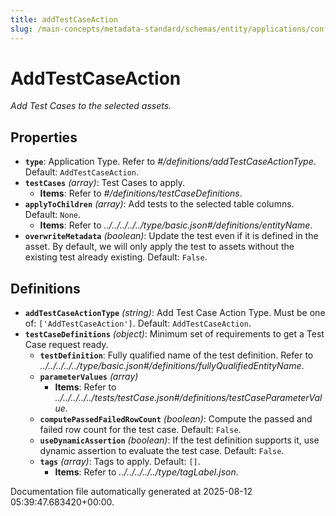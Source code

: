 ```yaml
---
title: addTestCaseAction
slug: /main-concepts/metadata-standard/schemas/entity/applications/configuration/external/automator/addtestcaseaction
---
```


# AddTestCaseAction

*Add Test Cases to the selected assets.*

## Properties

- **`type`**: Application Type. Refer to *#/definitions/addTestCaseActionType*. Default: `AddTestCaseAction`.
- **`testCases`** *(array)*: Test Cases to apply.
  - **Items**: Refer to *#/definitions/testCaseDefinitions*.
- **`applyToChildren`** *(array)*: Add tests to the selected table columns. Default: `None`.
  - **Items**: Refer to *../../../../../type/basic.json#/definitions/entityName*.
- **`overwriteMetadata`** *(boolean)*: Update the test even if it is defined in the asset. By default, we will only apply the test to assets without the existing test already existing. Default: `False`.
## Definitions

- **`addTestCaseActionType`** *(string)*: Add Test Case Action Type. Must be one of: `['AddTestCaseAction']`. Default: `AddTestCaseAction`.
- **`testCaseDefinitions`** *(object)*: Minimum set of requirements to get a Test Case request ready.
  - **`testDefinition`**: Fully qualified name of the test definition. Refer to *../../../../../type/basic.json#/definitions/fullyQualifiedEntityName*.
  - **`parameterValues`** *(array)*
    - **Items**: Refer to *../../../../../tests/testCase.json#/definitions/testCaseParameterValue*.
  - **`computePassedFailedRowCount`** *(boolean)*: Compute the passed and failed row count for the test case. Default: `False`.
  - **`useDynamicAssertion`** *(boolean)*: If the test definition supports it, use dynamic assertion to evaluate the test case. Default: `False`.
  - **`tags`** *(array)*: Tags to apply. Default: `[]`.
    - **Items**: Refer to *../../../../../type/tagLabel.json*.


Documentation file automatically generated at 2025-08-12 05:39:47.683420+00:00.
